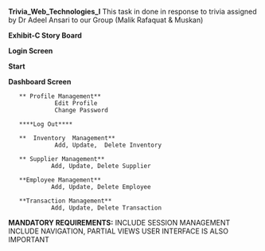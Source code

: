 **Trivia_Web_Technologies_I**
      This task in done in response to trivia assigned by Dr Adeel Ansari to our Group (Malik Rafaquat & Muskan)

**Exhibit-C Story Board**

**Login Screen**

**Start**

**Dashboard Screen**
       
       ** Profile Management**
                 Edit Profile
                 Change Password
                  
       ****Log Out****
       
       **  Inventory  Management**
                 Add, Update,  Delete Inventory
   
       ** Supplier Management**
                Add, Update, Delete Supplier

       **Employee Management**
                Add, Update, Delete Employee

       **Transaction Management**
                Add, Update, Delete Transaction
                      
**MANDATORY REQUIREMENTS:**
      INCLUDE SESSION MANAGEMENT
      INCLUDE NAVIGATION, PARTIAL VIEWS
      USER INTERFACE IS ALSO IMPORTANT


